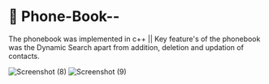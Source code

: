 # 📳 Phone-Book--
The phonebook was implemented in c++ || Key feature's of the phonebook was the Dynamic Search apart from addition, deletion and updation of contacts.

![Screenshot (8)](https://user-images.githubusercontent.com/64160163/101803158-3ba6ec00-3b36-11eb-96ef-15d38f7d51a1.png)
![Screenshot (9)](https://user-images.githubusercontent.com/64160163/101803206-45305400-3b36-11eb-8fb4-c04629b939b9.png)
